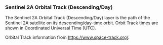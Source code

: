 ### Sentinel 2A Orbital Track (Descending/Day)
The Sentinel 2A Orbital Track (Descending/Day) layer is the path of the Sentinel 2A satellite on its descending/day-time orbit. Orbit Track times are shown in Coordinated Universal Time (UTC).

Orbital Track information from <https://www.space-track.org/>.
